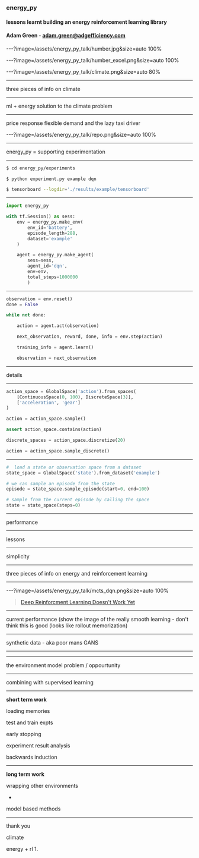 ### energy_py

#### lessons learnt building an energy reinforcement learning library

#### Adam Green - adam.green@adgefficiency.com

---?image=/assets/energy_py_talk/humber.jpg&size=auto 100%

---?image=/assets/energy_py_talk/humber_excel.png&size=auto 100%

---?image=/assets/energy_py_talk/climate.png&size=auto 80%

---

three pieces of info on climate


---

ml + energy solution to the climate problem

---

price response flexible demand and the lazy taxi driver

---?image=/assets/energy_py_talk/repo.png&size=auto 100%

---

energy_py = supporting experimentation 

---

```bash
$ cd energy_py/experiments

$ python experiment.py example dqn

$ tensorboard --logdir='./results/example/tensorboard'
```

---

```python
import energy_py

with tf.Session() as sess:
    env = energy_py.make_env(
        env_id='battery',
        episode_length=288,
        dataset='example'
    )

    agent = energy_py.make_agent(
        sess=sess,
        agent_id='dqn',
        env=env,
        total_steps=1000000
        )
```

---

```python
observation = env.reset()
done = False

while not done:

    action = agent.act(observation)

    next_observation, reward, done, info = env.step(action)

    training_info = agent.learn()

    observation = next_observation
```

---

details

---

```python
action_space = GlobalSpace('action').from_spaces(
    [ContinuousSpace(0, 100), DiscreteSpace(3)],
    ['acceleration', 'gear']
)

action = action_space.sample()

assert action_space.contains(action)

discrete_spaces = action_space.discretize(20)

action = action_space.sample_discrete()

```
---

```python
#  load a state or observation space from a dataset
state_space = GlobalSpace('state').from_dataset('example')

# we can sample an episode from the state
episode = state_space.sample_episode(start=0, end=100)

# sample from the current episode by calling the space
state = state_space(steps=0)
```

---

performance

---

lessons

---

simplicity

---

three pieces of info on energy and reinforcement learning

---

---?image=/assets/energy_py_talk/mcts_dqn.png&size=auto 100%

> [Deep Reinforcment Learning Doesn't Work Yet](https://www.alexirpan.com/2018/02/14/rl-hard.html)

---

current performance (show the image of the really smooth learning - don't think this is good (looks like rollout memorization)

---

synthetic data - aka poor mans GANS

---

---

the environment model problem / oppourtunity

---

combining with supervised learning

---

**short term work**

loading memories

test and train expts

early stopping

experiment result analysis

backwards induction

---

**long term work**

wrapping other environments

+

model based methods 

---

thank you

climate

energy + rl
1. 
